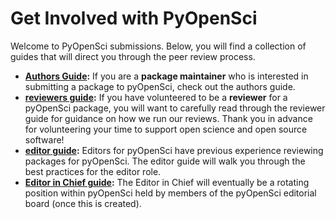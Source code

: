 # Get Involved with PyOpenSci

Welcome to PyOpenSci submissions. Below, you will find a collection of guides
that will direct you through the peer review process.

* **[Authors Guide](author-guide):** If you are a **package maintainer** who is
interested in submitting a package to
pyOpenSci, check out the authors guide.
* **[reviewers guide](reviewer-guide):** If you have volunteered to be a
**reviewer** for a pyOpenSci package, you will want to carefully read
through the reviewer guide for guidance on how we run our reviews. Thank you in
advance for volunteering your time to support open science and open source software!
* **[editor guide](editors-guide):** Editors for pyOpenSci have previous
experience reviewing packages for pyOpenSci. The editor guide
will walk you through the best practices for the editor role.
* **[Editor in Chief guide](editor-in-chief-guide):** The Editor in Chief will
eventually be a rotating position within pyOpenSci held by members of the
pyOpenSci editorial board (once this is created).
